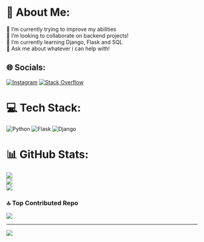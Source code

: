 # 💫 About Me:
🔭 I’m currently trying to improve my abilities<br>👯 I’m looking to collaborate on backend projects!<br>🌱 I’m currently learning Django, Flask and SQL<br>💬 Ask me about whatever i can help with!


## 🌐 Socials:
[![Instagram](https://img.shields.io/badge/Instagram-%23E4405F.svg?logo=Instagram&logoColor=white)](https://instagram.com/@aliireza.dev) [![Stack Overflow](https://img.shields.io/badge/-Stackoverflow-FE7A16?logo=stack-overflow&logoColor=white)](https://stackoverflow.com/users/23051031) 

# 💻 Tech Stack:
![Python](https://img.shields.io/badge/python-3670A0?style=for-the-badge&logo=python&logoColor=ffdd54) ![Flask](https://img.shields.io/badge/flask-%23000.svg?style=for-the-badge&logo=flask&logoColor=white) ![Django](https://img.shields.io/badge/django-%23092E20.svg?style=for-the-badge&logo=django&logoColor=white)
# 📊 GitHub Stats:
![](https://github-readme-stats.vercel.app/api?username=Aliireza1101&theme=nightowl&hide_border=false&include_all_commits=true&count_private=true)<br/>
![](https://github-readme-streak-stats.herokuapp.com/?user=Aliireza1101&theme=nightowl&hide_border=false)<br/>
![](https://github-readme-stats.vercel.app/api/top-langs/?username=Aliireza1101&theme=nightowl&hide_border=false&include_all_commits=true&count_private=true&layout=compact)

### 🔝 Top Contributed Repo
![](https://github-contributor-stats.vercel.app/api?username=Aliireza1101&limit=5&theme=dark&combine_all_yearly_contributions=true)

---
[![](https://visitcount.itsvg.in/api?id=Aliireza1101&icon=5&color=0)](https://visitcount.itsvg.in)
